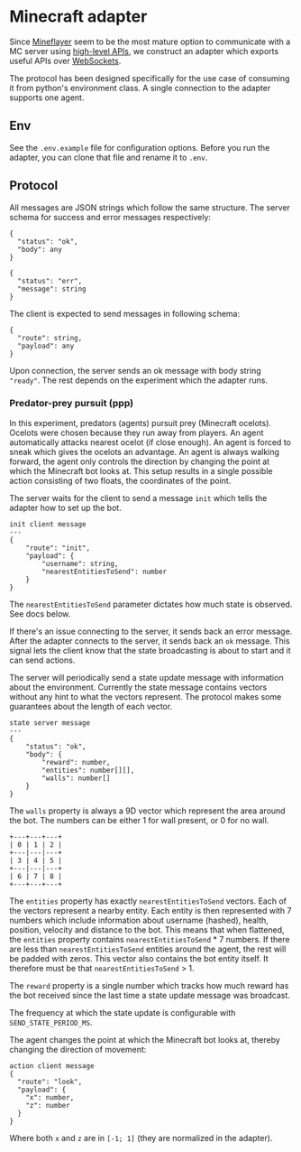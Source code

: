 # Minecraft adapter
Since [Mineflayer][mineflayer-git] seem to be the most mature option to
communicate with a MC server using [high-level APIs][mineflayer-api], we
construct an adapter which exports useful APIs over
[WebSockets][websockets-npm].

The protocol has been designed specifically for the use case of consuming it
from python's environment class. A single connection to the adapter supports
one agent.

## Env
See the `.env.example` file for configuration options. Before you run the
adapter, you can clone that file and rename it to `.env`.

## Protocol
All messages are JSON strings which follow the same structure. The server
schema for success and error messages respectively:

```
{
  "status": "ok",
  "body": any
}
```

```
{
  "status": "err",
  "message": string
}
```

The client is expected to send messages in following schema:

```
{
  "route": string,
  "payload": any
}
```

Upon connection, the server sends an ok message with body string `"ready"`. The
rest depends on the experiment which the adapter runs.

### Predator-prey pursuit (ppp)
In this experiment, predators (agents) pursuit prey (Minecraft ocelots).
Ocelots were chosen because they run away from players. An agent automatically
attacks nearest ocelot (if close enough). An agent is forced to sneak which
gives the ocelots an advantage. An agent is always walking forward, the agent
only controls the direction by changing the point at which the Minecraft bot
looks at. This setup results in a single possible action consisting of two
floats, the coordinates of the point.

The server waits for the client to send a message `init` which tells the
adapter how to set up the bot.

```
init client message
---
{
    "route": "init",
    "payload": {
        "username": string,
        "nearestEntitiesToSend": number
    }
}
```

The `nearestEntitiesToSend` parameter dictates how much state is observed. See
docs below.

If there's an issue connecting to the server, it sends back an error message.
After the adapter connects to the server, it sends back an `ok` message. This
signal lets the client know that the state broadcasting is about to start and
it can send actions.

The server will periodically send a state update message with information about
the environment. Currently the state message contains vectors without any hint
to what the vectors represent. The protocol makes some guarantees about the
length of each vector.

```
state server message
---
{
    "status": "ok",
    "body": {
        "reward": number,
        "entities": number[][],
        "walls": number[]
    }
}
```

The `walls` property is always a 9D vector which represent the area around the
bot. The numbers can be either 1 for wall present, or 0 for no wall.

```
+---+---+---+
| 0 | 1 | 2 |
+---|---|---+
| 3 | 4 | 5 |
+---|---|---+
| 6 | 7 | 8 |
+---+---+---+
```

The `entities` property has exactly `nearestEntitiesToSend` vectors. Each of
the vectors represent a nearby entity. Each entity is then represented with 7
numbers which include information about username (hashed), health, position,
velocity and distance to the bot. This means that when flattened, the
`entities` property contains `nearestEntitiesToSend` * 7 numbers. If there are
less than `nearestEntitiesToSend` entities around the agent, the rest will be
padded with zeros. This vector also contains the bot entity itself. It
therefore must be that `nearestEntitiesToSend` > 1.

The `reward` property is a single number which tracks how much reward has the
bot received since the last time a state update message was broadcast.

The frequency at which the state update is configurable with
`SEND_STATE_PERIOD_MS`.

The agent changes the point at which the Minecraft bot looks at, thereby
changing the direction of movement:

```
action client message
{
  "route": "look",
  "payload": {
    "x": number,
    "z": number
  }
}
```

Where both `x` and `z` are in `[-1; 1]` (they are normalized in the adapter).


<!-- Invisible List of References -->
[mineflayer-git]: https://github.com/PrismarineJS/mineflayer
[websockets-npm]: https://www.npmjs.com/package/websocket
[mineflayer-api]: https://github.com/PrismarineJS/mineflayer/blob/master/docs/api.md#botswingarmhand
